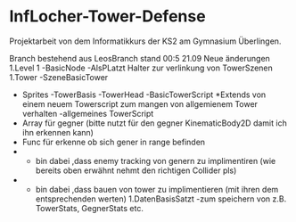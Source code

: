 # InfLocher-Tower-Defense

Projektarbeit von dem Informatikkurs der KS2 am Gymnasium Überlingen.

Branch bestehend aus LeosBranch stand 00:5 21.09
Neue änderungen
1.Level 1
  -BasicNode
    -AlsPLatzt Halter zur verlinkung von TowerSzenen
1.Tower
  -SzeneBasicTower
   - Sprites
     -TowerBasis
     -TowerHead
  -BasicTowerScript 
    *Extends von einem neuem Towerscript zum mangen von allgemienem Tower verhalten
  -allgemeines TowerScript
   - Array für gegner (bitte nutzt für den gegner KinematicBody2D damit ich ihn erkennen kann)
   - Func für erkenne ob sich gener in range befinden
   - + bin dabei ,dass enemy tracking von genern zu implimentiren (wie bereits oben erwähnt nehmt den richtigen Collider pls)
   - + bin dabei ,dass bauen von tower zu implimentieren (mit ihren dem entsprechenden werten)
1.DatenBasisSatzt
  -zum speichern von z.B. TowerStats, GegnerStats etc.
